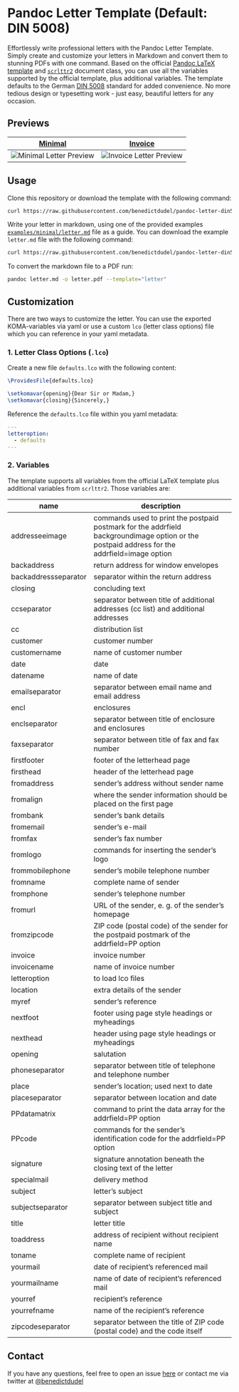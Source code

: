 # Pandoc Letter Template (Default: DIN 5008)

Effortlessly write professional letters with the Pandoc Letter Template. Simply create and customize your letters in Markdown and convert them to stunning PDFs with one command. Based on the official [Pandoc LaTeX template](https://github.com/jgm/pandoc/blob/master/data/templates/default.latex) and [`scrlttr2`](https://ftp.rrzn.uni-hannover.de/pub/mirror/tex-archive/macros/latex/contrib/koma-script/doc/scrguide-en.pdf#chapter.4) document class, you can use all the variables supported by the official template, plus additional variables. The template defaults to the German [DIN 5008](https://de.wikipedia.org/wiki/DIN_5008) standard for added convenience. No more tedious design or typesetting work - just easy, beautiful letters for any occasion.

## Previews

|[Minimal](/examples/minimal)|[Invoice](/examples/invoice)|
|:--------------------------:|:--------------------------:|
|<img src="/examples/minimal/letter.png" alt="Minimal Letter Preview"/>|<img src="/examples/invoice/letter.png" alt="Invoice Letter Preview"/>|

## Usage

Clone this repository or download the template with the following command:

```bash
curl https://raw.githubusercontent.com/benedictdudel/pandoc-letter-din5008/master/letter.latex --create-dirs -o ~/.pandoc/templates/letter.latex
```

Write your letter in markdown, using one of the provided examples [`examples/minimal/letter.md`](https://raw.githubusercontent.com/benedictdudel/pandoc-letter-din5008/master/examples/minimal/letter.md) file as a
guide. You can download the example `letter.md` file with the following command:

```bash
curl https://raw.githubusercontent.com/benedictdudel/pandoc-letter-din5008/master/examples/minimal/letter.md -o letter.md
```

To convert the markdown file to a PDF run:

```bash
pandoc letter.md -o letter.pdf --template="letter"
```

## Customization

There are two ways to customize the letter. You can use the exported KOMA-variables via yaml or use a custom `lco` (letter class options) file which you can reference in your yaml metadata.

### 1. Letter Class Options (`.lco`)

Create a new file `defaults.lco` with the following content:
```latex
\ProvidesFile{defaults.lco}

\setkomavar{opening}{Dear Sir or Madam,}
\setkomavar{closing}{Sincerely,}
```

Reference the `defaults.lco` file within you yaml metadata:
```yaml
---
letteroption:
  - defaults
---
```

### 2. Variables

The template supports all variables from the official LaTeX template plus additional variables from `scrlttr2`. Those variables are:

|name                |description                                            |
|--------------------|-------------------------------------------------------|
|addresseeimage|commands used to print the postpaid postmark for the addrfield backgroundimage option or the postpaid address for the addrfield=image option|
|backaddress|return address for window envelopes|
|backaddressseparator|separator within the return address|
|closing|concluding text|
|ccseparator|separator between title of additional addresses (cc list) and additional addresses|
|cc|distribution list|
|customer|customer number|
|customername|name of customer number|
|date|date|
|datename|name of date|
|emailseparator|separator between email name and email address|
|encl|enclosures|
|enclseparator|separator between title of enclosure and enclosures|
|faxseparator|separator between title of fax and fax number|
|firstfooter|footer of the letterhead page|
|firsthead|header of the letterhead page|
|fromaddress|sender’s address without sender name|
|fromalign|where the sender information should be placed on the first page|
|frombank|sender’s bank details|
|fromemail|sender’s e-mail|
|fromfax|sender’s fax number|
|fromlogo|commands for inserting the sender’s logo|
|frommobilephone|sender’s mobile telephone number|
|fromname|complete name of sender|
|fromphone|sender’s telephone number|
|fromurl|URL of the sender, e. g. of the sender’s homepage|
|fromzipcode|ZIP code (postal code) of the sender for the postpaid postmark of the addrfield=PP option|
|invoice|invoice number|
|invoicename|name of invoice number|
|letteroption|to load lco files|
|location|extra details of the sender|
|myref|sender’s reference|
|nextfoot|footer using page style headings or myheadings|
|nexthead|header using page style headings or myheadings|
|opening|salutation|
|phoneseparator|separator between title of telephone and telephone number|
|place|sender’s location; used next to date|
|placeseparator|separator between location and date|
|PPdatamatrix|command to print the data array for the addrfield=PP option|
|PPcode|commands for the sender’s identification code for the addrfield=PP option|
|signature|signature annotation beneath the closing text of the letter|
|specialmail|delivery method|
|subject|letter’s subject|
|subjectseparator|separator between subject title and subject|
|title|letter title|
|toaddress|address of recipient without recipient name|
|toname|complete name of recipient|
|yourmail|date of recipient’s referenced mail|
|yourmailname|name of date of recipient’s referenced mail|
|yourref|recipient’s reference|
|yourrefname|name of the recipient’s reference|
|zipcodeseparator|separator between the title of ZIP code (postal code) and the code itself|

## Contact

If you have any questions, feel free to open an issue [here](https://github.com/benedictdudel/pandoc-letter-din5008/issues) or contact me via twitter at [@benedictdudel](https://twitter.com/benedictdudel) 
